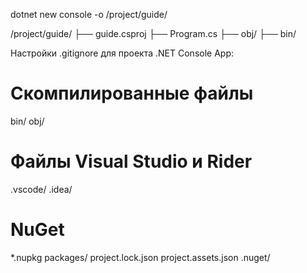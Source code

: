 dotnet new console -o /project/guide/

/project/guide/
├── guide.csproj
├── Program.cs
├── obj/
├── bin/



Настройки .gitignore для проекта .NET Console App:

# Скомпилированные файлы
bin/
obj/

# Файлы Visual Studio и Rider
.vscode/
.idea/

# NuGet
*.nupkg
packages/
project.lock.json
project.assets.json
.nuget/